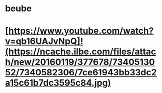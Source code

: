# beube

# [https://www.youtube.com/watch?v=qb16UAJvNpQ]!(https://ncache.ilbe.com/files/attach/new/20160119/377678/7340513052/7340582306/7ce61943bb33dc2a15c61b7dc3595c84.jpg)

